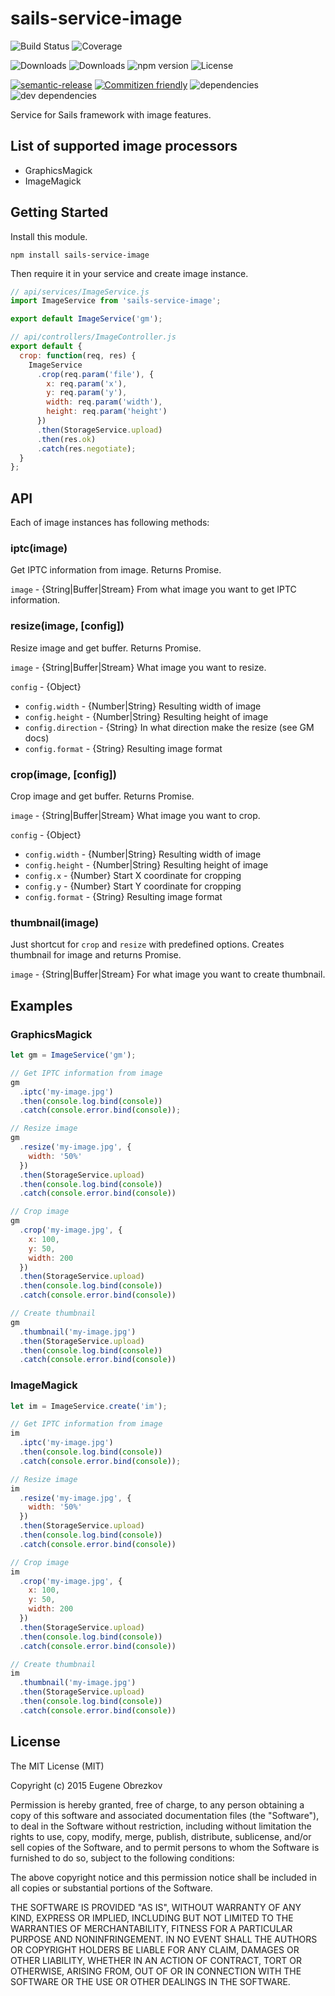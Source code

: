 # sails-service-image

![Build Status](https://img.shields.io/travis/ghaiklor/sails-service-image.svg)
![Coverage](https://img.shields.io/coveralls/ghaiklor/sails-service-image.svg)

![Downloads](https://img.shields.io/npm/dm/sails-service-image.svg)
![Downloads](https://img.shields.io/npm/dt/sails-service-image.svg)
![npm version](https://img.shields.io/npm/v/sails-service-image.svg)
![License](https://img.shields.io/npm/l/sails-service-image.svg)

[![semantic-release](https://img.shields.io/badge/%20%20%F0%9F%93%A6%F0%9F%9A%80-semantic--release-e10079.svg)](https://github.com/semantic-release/semantic-release)
[![Commitizen friendly](https://img.shields.io/badge/commitizen-friendly-brightgreen.svg)](http://commitizen.github.io/cz-cli/)
![dependencies](https://img.shields.io/david/ghaiklor/sails-service-image.svg)
![dev dependencies](https://img.shields.io/david/dev/ghaiklor/sails-service-image.svg)

Service for Sails framework with image features.

## List of supported image processors

- GraphicsMagick
- ImageMagick

## Getting Started

Install this module.

```shell
npm install sails-service-image
```

Then require it in your service and create image instance.

```javascript
// api/services/ImageService.js
import ImageService from 'sails-service-image';

export default ImageService('gm');

// api/controllers/ImageController.js
export default {
  crop: function(req, res) {
    ImageService
      .crop(req.param('file'), {
        x: req.param('x'),
        y: req.param('y'),
        width: req.param('width'),
        height: req.param('height')
      })
      .then(StorageService.upload)
      .then(res.ok)
      .catch(res.negotiate);
  }
};
```

## API

Each of image instances has following methods:

### iptc(image)

Get IPTC information from image. Returns Promise.

`image` - {String|Buffer|Stream} From what image you want to get IPTC information.

### resize(image, [config])

Resize image and get buffer. Returns Promise.

`image` - {String|Buffer|Stream} What image you want to resize.

`config` - {Object}

  - `config.width` - {Number|String} Resulting width of image
  - `config.height` - {Number|String} Resulting height of image
  - `config.direction` - {String} In what direction make the resize (see GM docs)
  - `config.format` - {String} Resulting image format

### crop(image, [config])

Crop image and get buffer. Returns Promise.

`image` - {String|Buffer|Stream} What image you want to crop.

`config` - {Object}

  - `config.width` - {Number|String} Resulting width of image
  - `config.height` - {Number|String} Resulting height of image
  - `config.x` - {Number} Start X coordinate for cropping
  - `config.y` - {Number} Start Y coordinate for cropping
  - `config.format` - {String} Resulting image format

### thumbnail(image)

Just shortcut for `crop` and `resize` with predefined options. Creates thumbnail for image and returns Promise.

`image` - {String|Buffer|Stream} For what image you want to create thumbnail.

## Examples

### GraphicsMagick

```javascript
let gm = ImageService('gm');

// Get IPTC information from image
gm
  .iptc('my-image.jpg')
  .then(console.log.bind(console))
  .catch(console.error.bind(console));

// Resize image
gm
  .resize('my-image.jpg', {
    width: '50%'
  })
  .then(StorageService.upload)
  .then(console.log.bind(console))
  .catch(console.error.bind(console))

// Crop image
gm
  .crop('my-image.jpg', {
    x: 100,
    y: 50,
    width: 200
  })
  .then(StorageService.upload)
  .then(console.log.bind(console))
  .catch(console.error.bind(console))

// Create thumbnail
gm
  .thumbnail('my-image.jpg')
  .then(StorageService.upload)
  .then(console.log.bind(console))
  .catch(console.error.bind(console))
```

### ImageMagick

```javascript
let im = ImageService.create('im');

// Get IPTC information from image
im
  .iptc('my-image.jpg')
  .then(console.log.bind(console))
  .catch(console.error.bind(console));

// Resize image
im
  .resize('my-image.jpg', {
    width: '50%'
  })
  .then(StorageService.upload)
  .then(console.log.bind(console))
  .catch(console.error.bind(console))

// Crop image
im
  .crop('my-image.jpg', {
    x: 100,
    y: 50,
    width: 200
  })
  .then(StorageService.upload)
  .then(console.log.bind(console))
  .catch(console.error.bind(console))

// Create thumbnail
im
  .thumbnail('my-image.jpg')
  .then(StorageService.upload)
  .then(console.log.bind(console))
  .catch(console.error.bind(console))
```

## License

The MIT License (MIT)

Copyright (c) 2015 Eugene Obrezkov

Permission is hereby granted, free of charge, to any person obtaining a copy
of this software and associated documentation files (the "Software"), to deal
in the Software without restriction, including without limitation the rights
to use, copy, modify, merge, publish, distribute, sublicense, and/or sell
copies of the Software, and to permit persons to whom the Software is
furnished to do so, subject to the following conditions:

The above copyright notice and this permission notice shall be included in all
copies or substantial portions of the Software.

THE SOFTWARE IS PROVIDED "AS IS", WITHOUT WARRANTY OF ANY KIND, EXPRESS OR
IMPLIED, INCLUDING BUT NOT LIMITED TO THE WARRANTIES OF MERCHANTABILITY,
FITNESS FOR A PARTICULAR PURPOSE AND NONINFRINGEMENT. IN NO EVENT SHALL THE
AUTHORS OR COPYRIGHT HOLDERS BE LIABLE FOR ANY CLAIM, DAMAGES OR OTHER
LIABILITY, WHETHER IN AN ACTION OF CONTRACT, TORT OR OTHERWISE, ARISING FROM,
OUT OF OR IN CONNECTION WITH THE SOFTWARE OR THE USE OR OTHER DEALINGS IN THE
SOFTWARE.
